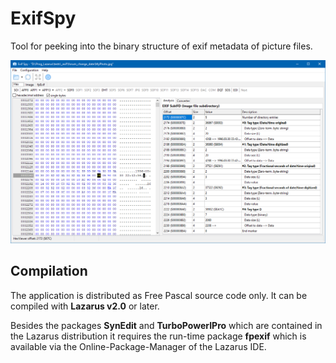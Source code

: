 # ExifSpy
Tool for peeking into the binary structure of exif metadata of picture files.

![Screenshot](screenshots/exifspy_v0.2.0.png)

## Compilation

The application is distributed as Free Pascal source code only. It can be compiled with <b>Lazarus v2.0</b> or later.

Besides the packages <b>SynEdit</b> and <b>TurboPowerIPro</b> which are contained in the Lazarus distribution it requires the run-time package <b>fpexif</b> which is available via the Online-Package-Manager of the Lazarus IDE.
